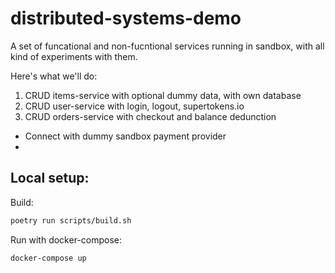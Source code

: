 # distributed-systems-demo
A set of funcational and non-fucntional services running in sandbox, with all kind of experiments with them.



Here's what we'll do:
1. CRUD items-service with optional dummy data, with own database
2. CRUD user-service with login, logout, supertokens.io
3. CRUD orders-service with checkout and balance dedunction

- Connect with dummy sandbox payment provider
- 


## Local setup:
Build:
```sh
poetry run scripts/build.sh
```
Run with docker-compose:
```sh
docker-compose up
```


